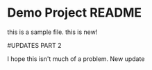 # Demo Project README

this is a sample file. this is new!


#UPDATES PART 2

I hope this isn't much of a problem. New update
